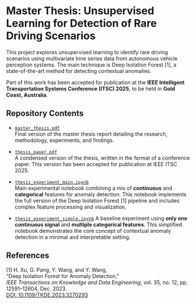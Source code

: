 # Master Thesis: Unsupervised Learning for Detection of Rare Driving Scenarios

This project explores unsupervised learning to identify rare driving scenarios using multivariate time series data from autonomous vehicle perception systems. The main technique is Deep Isolation Forest [1], a state-of-the-art method for detecting contextual anomalies.

Part of this work has been accepted for publication at the **IEEE Intelligent Transportation Systems Conference (ITSC) 2025**, to be held in **Gold Coast, Australia**.

## Repository Contents

- [`master_thesis.pdf`](./master_thesis.pdf)  
  Final version of the master thesis report detailing the research, methodology, experiments, and findings.

- [`thesis_paper.pdf`](./thesis_paper.pdf)  
  A condensed version of the thesis, written in the format of a conference paper. This version has been accepted for publication at IEEE ITSC 2025.

- [`thesis_experiment_main.ipynb`](./thesis_experiment_main.ipynb)  
  Main experimental notebook combining a mix of **continuous** and **categorical** features for anomaly detection. This notebook implements the full version of the Deep Isolation Forest [1] pipeline and includes complex feature processing and visualization.

- [`thesis_experiment_simple.ipynb`](./thesis_experiment_simple.ipynb)
  A baseline experiment using **only one continuous signal** and **multiple categorical features**. This simplified notebook demonstrates the core concept of contextual anomaly detection in a minimal and interpretable setting.

## References

[1] H. Xu, G. Pang, Y. Wang, and Y. Wang,  
"Deep Isolation Forest for Anomaly Detection,"  
*IEEE Transactions on Knowledge and Data Engineering*, vol. 35, no. 12, pp. 12591–12604, Dec. 2023.  
[DOI: 10.1109/TKDE.2023.3270293](http://dx.doi.org/10.1109/TKDE.2023.3270293)
